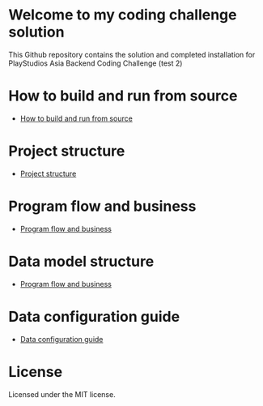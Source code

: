 # Welcome to my coding challenge solution

This Github repository contains the solution and completed installation for PlayStudios Asia Backend Coding Challenge (test 2)

# How to build and run from source

*  [How to build and run from source](https://github.com/hungphamuy95/ps-coding-challenge/wiki/Getting-and-run-source-code)

# Project structure

*  [Project structure](https://github.com/hungphamuy95/ps-coding-challenge/wiki/Project-structure)

# Program flow and business

*  [Program flow and business](https://github.com/hungphamuy95/ps-coding-challenge/wiki/Program-flow-and-business)

# Data model structure

*  [Program flow and business](https://github.com/hungphamuy95/ps-coding-challenge/wiki/Data-model-structure)

# Data configuration guide

*  [Data configuration guide](https://github.com/hungphamuy95/ps-coding-challenge/wiki/Data-configuration-guide)

# License

Licensed under the MIT license.